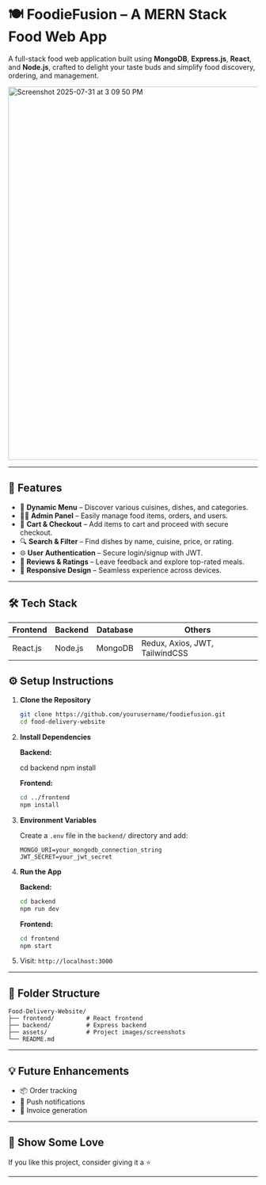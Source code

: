 


# 🍽️ FoodieFusion – A MERN Stack Food Web App

A full-stack food web application built using **MongoDB**, **Express.js**, **React**, and **Node.js**, crafted to delight your taste buds and simplify food discovery, ordering, and management.

<img width="1440" height="754" alt="Screenshot 2025-07-31 at 3 09 50 PM" src="https://github.com/user-attachments/assets/40901a0e-eeb4-4109-8a08-6a584c139bb3" />

---

## 🚀 Features

- 🍕 **Dynamic Menu** – Discover various cuisines, dishes, and categories.
- 👨‍🍳 **Admin Panel** – Easily manage food items, orders, and users.
- 🛒 **Cart & Checkout** – Add items to cart and proceed with secure checkout.
- 🔍 **Search & Filter** – Find dishes by name, cuisine, price, or rating.
- 🌐 **User Authentication** – Secure login/signup with JWT.
- 💬 **Reviews & Ratings** – Leave feedback and explore top-rated meals.
- 📱 **Responsive Design** – Seamless experience across devices.

---

## 🛠️ Tech Stack

| Frontend | Backend | Database | Others |
|----------|---------|----------|--------|
| React.js | Node.js | MongoDB  | Redux, Axios, JWT, TailwindCSS |



## ⚙️ Setup Instructions

1. **Clone the Repository**
   ```bash
   git clone https://github.com/yourusername/foodiefusion.git
   cd food-delivery-website

2. **Install Dependencies**

   **Backend:**

   
   cd backend
   npm install
   

   **Frontend:**

   ```bash
   cd ../frontend
   npm install
   ```

3. **Environment Variables**

   Create a `.env` file in the `backend/` directory and add:

   ```
   MONGO_URI=your_mongodb_connection_string
   JWT_SECRET=your_jwt_secret
   ```

4. **Run the App**

   **Backend:**

   ```bash
   cd backend
   npm run dev
   ```

   **Frontend:**

   ```bash
   cd frontend
   npm start
   ```

5. Visit: `http://localhost:3000`

---

## 🧠 Folder Structure

```
Food-Delivery-Website/
├── frontend/         # React frontend
├── backend/          # Express backend
├── assets/           # Project images/screenshots
└── README.md
```

---


## 💡 Future Enhancements

* 📦 Order tracking
* 🔔 Push notifications
* 🧾 Invoice generation

---

## 🌟 Show Some Love

If you like this project, consider giving it a ⭐️

---

